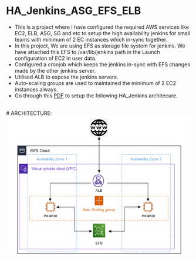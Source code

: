 # HA_Jenkins_ASG_EFS_ELB
<ul>
<li> This is a project where I have configured the required AWS services like EC2, ELB, ASG, SG and etc to setup the high availability jenkins for small teams with minimum of 2 EC instances which in-sync together. </li> 


<li> In this project, We are using EFS as storage file system for jenkins. We have attached this EFS to /var/lib/jenkins path in the Launch configuration of EC2 in user data.</li> 

<li> Configured a cronjob which keeps the jenkins in-sync with EFS changes made by the other jenkins server.</li>

<li> Utilised ALB to expose the jenkins servers.</li>

<li> Auto-scaling groups are used to maintained the minimum of 2 EC2 instances always.</li>

<li> Go through this <a href="HA_JENKINS.pdf">PDF</a> to setup the following HA_Jenkins architecure.</li>
</ul>
<br />
# ARCHITECTURE:

<img src="Raw_Content/Architecture.PNG">
